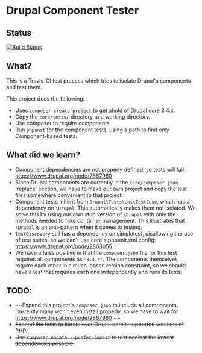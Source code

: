 Drupal Component Tester
=======================

Status
---
[![Build Status](https://travis-ci.org/paul-m/drupal_component_tester.svg?branch=master)](https://travis-ci.org/paul-m/drupal_component_tester)

What?
-----

This is a Travis-CI test process which tries to isolate Drupal's components and test them.

This project does the following:

* Uses `composer create-project` to get ahold of Drupal core 8.4.x.
* Copy the `core/tests/` directory to a working directory.
* Use composer to require components.
* Run `phpunit` for the component tests, using a path to find only Component-based tests.


What did we learn?
------------------

* Component dependencies are not properly defined, so tests will fail: https://www.drupal.org/node/2867960
* Since Drupal components are currently in the `core/composer.json` 'replace' section, we have to make our own project and copy the test files somewhere convenient to that project.
* Component tests inherit from `Drupal\Tests\UnitTestCase`, which has a dependency on `\Drupal`. This automatically makes them not isolated. We solve this by using our own stub version of `\Drupal` with only the methods needed to fake container management. This illustrates that `\Drupal` is an anti-pattern when it comes to testing.
* `TestDiscovery` still has a dependency on simpletest, disallowing the use of test suites, so we can't use core's phpunit.xml config: https://www.drupal.org/node/2863055
* We have a false positive in that the `composer.json` file for this test requires all components as ``"8.4.*"``. The components themselves require each other in a much looser version constraint, so we should have a test that requires each one independently and runs its tests.

TODO:
-----

* ~~Expand this project's `composer.json` to include all components. Currently many won't even install properly, so we have to wait for https://www.drupal.org/node/2867960 ~~
* ~~Expand the tests to iterate over Drupal core's supported versions of PHP.~~
* ~~Use `composer update --prefer-lowest` to test against the lowest dependencies possible.~~
